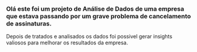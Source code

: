 ### Olá este foi um projeto de Análise de Dados de uma empresa que estava passando por um grave problema de cancelamento de assinaturas. 
Depois de tratados e analisados os dados foi possivel gerar insights valiosos para melhorar os resultados da empresa. 
